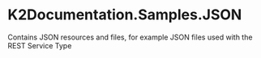 # K2Documentation.Samples.JSON
Contains JSON resources and files, for example JSON files used with the REST Service Type
